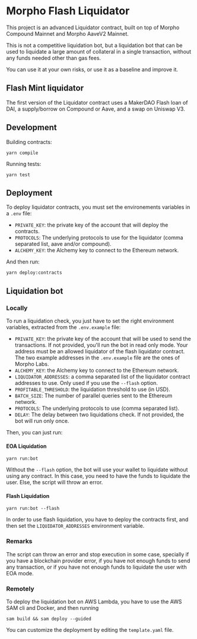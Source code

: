 # Morpho Flash Liquidator

This project is an advanced Liquidator contract, built on top of Morpho Compound Mainnet and Morpho AaveV2 Mainnet.

This is not a competitive liquidation bot, but a liquidation bot that can be used to liquidate a large amount of collateral in a single transaction, 
without any funds needed other than gas fees.

You can use it at your own risks, or use it as a baseline and improve it.


## Flash Mint liquidator

The first version of the Liquidator contract uses a MakerDAO Flash loan of DAI, a supply/borrow on Compound or Aave, and a swap on Uniswap V3.

## Development

Building contracts:

```shell
yarn compile
```

Running tests:

```shell
yarn test
```

## Deployment
To deploy liquidator contracts, you must set the environements variables in a `.env` file:

- `PRIVATE_KEY`: the private key of the account that will deploy the contracts.
- `PROTOCOLS`: The underlying protocols to use for the liquidator (comma separated list, aave and/or compound).
- `ALCHEMY_KEY`: the Alchemy key to connect to the Ethereum network.

And then run:

```shell
yarn deploy:contracts
```

## Liquidation bot

### Locally

To run a liquidation check, you just have to set the right environment variables, extracted from the `.env.example` file:
- `PRIVATE_KEY`: the private key of the account that will be used to send the transactions. If not provided, you'll run the bot in read only mode.
    Your address must be an allowed liquidator of the flash liquidator contract. The two example addresses in the `.env.example` file are the ones of Morpho Labs.
- `ALCHEMY_KEY`: the Alchemy key to connect to the Ethereum network.
- `LIQUIDATOR_ADDRESSES`: a comma separated list of the liquidator contract addresses to use. Only used if you use the `--flash` option.
- `PROFITABLE_THRESHOLD`: the liquidation threshold to use (in USD).
- `BATCH_SIZE`: The number of parallel queries sent to the Ethereum network.
- `PROTOCOLS`: The underlying protocols to use (comma separated list).
- `DELAY`: The delay between two liquidations check. If not provided, the bot will run only once.

Then, you can just run:
#### EOA Liquidation
```shell
yarn run:bot
```
Without the `--flash` option, the bot will use your wallet to liquidate without using any contract. In this case, you need to have
the funds to liquidate the user. Else, the script will throw an error.

#### Flash Liquidation
```shell
yarn run:bot --flash
```
In order to use flash liquidation, you have to deploy the contracts first, and then set the `LIQUIDATOR_ADDRESSES` environment variable.

### Remarks
The script can throw an error and stop execution in some case, specially if you have a blockchain provider error, if you have not enough
funds to send any transaction, or if you have not enough funds to liquidate the user with EOA mode.

### Remotely

To deploy the liquidation bot on AWS Lambda, you have to use the AWS SAM cli and Docker, and then running

```shell
sam build && sam deploy --guided
```
You can customize the deployment by editing the `template.yaml` file.